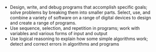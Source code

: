 - Design, write, and debug programs that accomplish specific goals; solve problems by breaking them into smaller parts. Select, use, and combine a variety of software on a range of digital devices to design and create a range of programs.
- Use sequence, selection, and repetition in programs; work with variables and various forms of input and output
- Use logical reasoning to explain how some simple algorithms work; detect and correct errors in algorithms and programs
